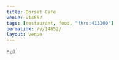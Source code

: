 ```yaml
---
title: Dorset Cafe
venue: v14852
tags: [restaurant, food, "fhrs:413200"]
permalink: /v/14852/
layout: venue
---
```

null